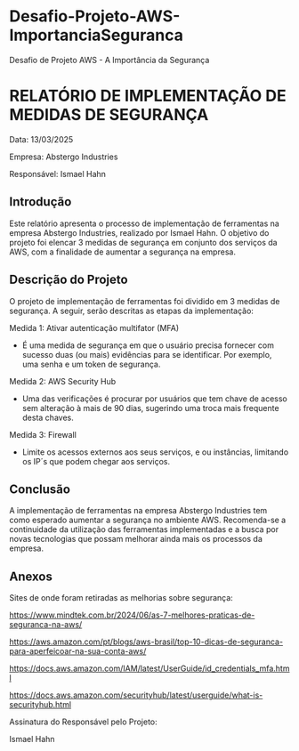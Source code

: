 # Desafio-Projeto-AWS-ImportanciaSeguranca
Desafio de Projeto AWS - A Importância da Segurança

# RELATÓRIO DE IMPLEMENTAÇÃO DE MEDIDAS DE SEGURANÇA

Data: 13/03/2025

Empresa: Abstergo Industries 

Responsável: Ismael Hahn

## Introdução
Este relatório apresenta o processo de implementação de ferramentas na empresa Abstergo Industries, realizado por Ismael Hahn. O objetivo do projeto foi elencar 3 medidas de segurança em conjunto dos serviços da AWS, com a finalidade de aumentar a segurança na empresa.

## Descrição do Projeto
O projeto de implementação de ferramentas foi dividido em 3 medidas de segurança. A seguir, serão descritas as etapas da implementação:

Medida 1: Ativar autenticação multifator (MFA)
- É uma medida de segurança em que o usuário precisa fornecer com sucesso duas (ou mais) evidências para se identificar. Por exemplo, uma senha e um token de segurança.

Medida 2: AWS Security Hub
- Uma das verificações é procurar por usuários que tem chave de acesso sem alteração à mais de 90 dias, sugerindo uma troca mais frequente desta chaves.

Medida 3: Firewall
- Limite os acessos externos aos seus serviços, e ou instâncias, limitando os IP´s que podem chegar aos serviços.


## Conclusão
A implementação de ferramentas na empresa Abstergo Industries tem como esperado aumentar a segurança no ambiente AWS. Recomenda-se a continuidade da utilização das ferramentas implementadas e a busca por novas tecnologias que possam melhorar ainda mais os processos da empresa.

## Anexos

Sites de onde foram retiradas as melhorias sobre segurança:

https://www.mindtek.com.br/2024/06/as-7-melhores-praticas-de-seguranca-na-aws/

https://aws.amazon.com/pt/blogs/aws-brasil/top-10-dicas-de-seguranca-para-aperfeicoar-na-sua-conta-aws/

https://docs.aws.amazon.com/IAM/latest/UserGuide/id_credentials_mfa.html

https://docs.aws.amazon.com/securityhub/latest/userguide/what-is-securityhub.html


Assinatura do Responsável pelo Projeto:

Ismael Hahn
